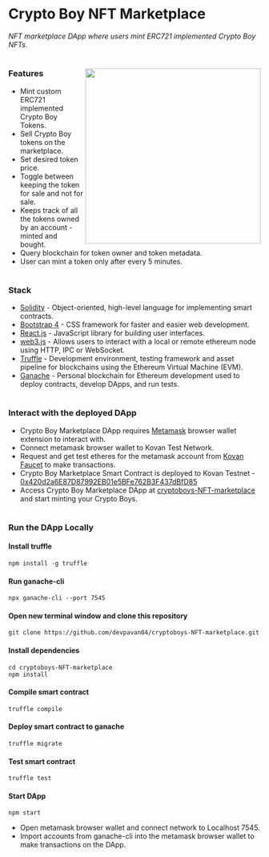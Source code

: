 # Crypto Boy NFT Marketplace
<i>NFT marketplace DApp where users mint ERC721 implemented Crypto Boy NFTs.</i>
#
<img align="right" width="350" src="./image.png"></img>
### Features
- Mint custom ERC721 implemented Crypto Boy Tokens.
- Sell Crypto Boy tokens on the marketplace.
- Set desired token price.
- Toggle between keeping the token for sale and not for sale.
- Keeps track of all the tokens owned by an account - minted and bought.
- Query blockchain for token owner and token metadata.
- User can mint a token only after every 5 minutes.
#
### Stack
- [Solidity](https://docs.soliditylang.org/en/v0.7.6/) - Object-oriented, high-level language for implementing smart contracts.
- [Bootstrap 4](https://getbootstrap.com/) - CSS framework for faster and easier web development.
- [React.js](https://reactjs.org/) - JavaScript library for building user interfaces.
- [web3.js](https://web3js.readthedocs.io/en/v1.3.4/) - Allows users to interact with a local or remote ethereum node using HTTP, IPC or WebSocket.
- [Truffle](https://www.trufflesuite.com/truffle) - Development environment, testing framework and asset pipeline for blockchains using the Ethereum Virtual Machine (EVM).
- [Ganache](https://www.trufflesuite.com/ganache) - Personal blockchain for Ethereum development used to deploy contracts, develop DApps, and run tests.
#
### Interact with the deployed DApp
- Crypto Boy Marketplace DApp requires [Metamask](https://metamask.io/) browser wallet extension to interact with.
- Connect metamask browser wallet to Kovan Test Network.
- Request and get test etheres for the metamask account from [Kovan Faucet](https://gitter.im/kovan-testnet/faucet) to make transactions.
- Crypto Boy Marketplace Smart Contract is deployed to Kovan Testnet - [0x420d2a6E87D87992EB01e5BFe762B3F437dBfD85](https://kovan.etherscan.io/address/0x420d2a6e87d87992eb01e5bfe762b3f437dbfd85)
- Access Crypto Boy Marketplace DApp at [cryptoboys-NFT-marketplace](https://devpavan04.github.io/cryptoboys-nft-marketplace/) and start minting your Crypto Boys.
#
### Run the DApp Locally
#### Install truffle
```
npm install -g truffle
```
#### Run ganache-cli
```
npx ganache-cli --port 7545
```
#### Open new terminal window and clone this repository
```
git clone https://github.com/devpavan04/cryptoboys-NFT-marketplace.git
```
#### Install dependencies
```
cd cryptoboys-NFT-marketplace
npm install
```
#### Compile smart contract
```
truffle compile
```
#### Deploy smart contract to ganache
```
truffle migrate
```
#### Test smart contract
```
truffle test
```
#### Start DApp
```
npm start
```
- Open metamask browser wallet and connect network to Localhost 7545.
- Import accounts from ganache-cli into the metamask browser wallet to make transactions on the DApp.
